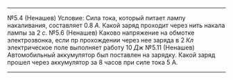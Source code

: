 * * *
№5.4 (Ненашев)
Условие:
	Сила тока, который питает лампу накаливания, составляет $0.8\;A$. Какой заряд проходит через нить накала лампы за $2\;с$.
№5.6 (Ненашев)
	Каково напряжение на обмотке электрозвонка, если пр прохождении через нее заряда в $2\;Кл$ электрическое поле выполняет работу $10\;Дж$
№5.11 (Ненашев)
	Автомобильный аккумулятор был поставлен на зарядку. Какой заряд прошел через аккумулятор за 8 часов при силе тока 5 А.
* * *